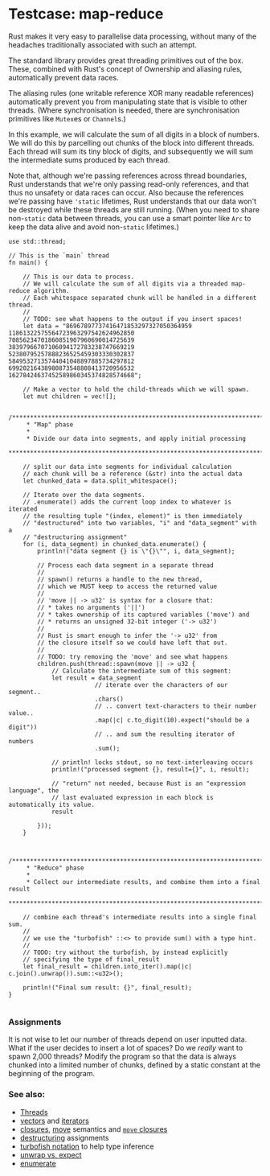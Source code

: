 # Testcase: map-reduce

Rust makes it very easy to parallelise data processing, without many of the headaches traditionally associated with such an attempt.

The standard library provides great threading primitives out of the box.
These, combined with Rust's concept of Ownership and aliasing rules, automatically prevent
data races.

The aliasing rules (one writable reference XOR many readable references) automatically prevent
you from manipulating state that is visible to other threads. (Where synchronisation is needed,
there are synchronisation
primitives like `Mutex`es or `Channel`s.)

In this example, we will calculate the sum of all digits in a block of numbers.
We will do this by parcelling out chunks of the block into different threads. Each thread will sum
its tiny block of digits, and subsequently we will sum the intermediate sums produced by each
thread.

Note that, although we're passing references across thread boundaries, Rust understands that we're
only passing read-only references, and that thus no unsafety or data races can occur. Also because
the references we're passing have `'static` lifetimes, Rust understands that our data won't be
destroyed while these threads are still running. (When you need to share non-`static` data between
threads, you can use a smart pointer like `Arc` to keep the data alive and avoid non-`static`
lifetimes.)

```rust,editable
use std::thread;

// This is the `main` thread
fn main() {

    // This is our data to process.
    // We will calculate the sum of all digits via a threaded map-reduce algorithm.
    // Each whitespace separated chunk will be handled in a different thread.
    //
    // TODO: see what happens to the output if you insert spaces!
    let data = "86967897737416471853297327050364959
11861322575564723963297542624962850
70856234701860851907960690014725639
38397966707106094172783238747669219
52380795257888236525459303330302837
58495327135744041048897885734297812
69920216438980873548808413720956532
16278424637452589860345374828574668";

    // Make a vector to hold the child-threads which we will spawn.
    let mut children = vec![];

    /*************************************************************************
     * "Map" phase
     *
     * Divide our data into segments, and apply initial processing
     ************************************************************************/

    // split our data into segments for individual calculation
    // each chunk will be a reference (&str) into the actual data
    let chunked_data = data.split_whitespace();

    // Iterate over the data segments.
    // .enumerate() adds the current loop index to whatever is iterated
    // the resulting tuple "(index, element)" is then immediately
    // "destructured" into two variables, "i" and "data_segment" with a
    // "destructuring assignment"
    for (i, data_segment) in chunked_data.enumerate() {
        println!("data segment {} is \"{}\"", i, data_segment);

        // Process each data segment in a separate thread
        //
        // spawn() returns a handle to the new thread,
        // which we MUST keep to access the returned value
        //
        // 'move || -> u32' is syntax for a closure that:
        // * takes no arguments ('||')
        // * takes ownership of its captured variables ('move') and
        // * returns an unsigned 32-bit integer ('-> u32')
        //
        // Rust is smart enough to infer the '-> u32' from
        // the closure itself so we could have left that out.
        //
        // TODO: try removing the 'move' and see what happens
        children.push(thread::spawn(move || -> u32 {
            // Calculate the intermediate sum of this segment:
            let result = data_segment
                        // iterate over the characters of our segment..
                        .chars()
                        // .. convert text-characters to their number value..
                        .map(|c| c.to_digit(10).expect("should be a digit"))
                        // .. and sum the resulting iterator of numbers
                        .sum();

            // println! locks stdout, so no text-interleaving occurs
            println!("processed segment {}, result={}", i, result);

            // "return" not needed, because Rust is an "expression language", the
            // last evaluated expression in each block is automatically its value.
            result

        }));
    }


    /*************************************************************************
     * "Reduce" phase
     *
     * Collect our intermediate results, and combine them into a final result
     ************************************************************************/

    // combine each thread's intermediate results into a single final sum.
    //
    // we use the "turbofish" ::<> to provide sum() with a type hint.
    //
    // TODO: try without the turbofish, by instead explicitly
    // specifying the type of final_result
    let final_result = children.into_iter().map(|c| c.join().unwrap()).sum::<u32>();

    println!("Final sum result: {}", final_result);
}


```

### Assignments
It is not wise to let our number of threads depend on user inputted data.
What if the user decides to insert a lot of spaces? Do we _really_ want to spawn 2,000 threads?
Modify the program so that the data is always chunked into a limited number of chunks,
defined by a static constant at the beginning of the program.

### See also:
* [Threads][thread]
* [vectors][vectors] and [iterators][iterators]
* [closures][closures], [move][move] semantics and [`move` closures][move_closure]
* [destructuring][destructuring] assignments
* [turbofish notation][turbofish] to help type inference
* [unwrap vs. expect][unwrap]
* [enumerate][enumerate]

[thread]: ../threads.md
[vectors]: ../../std/vec.md
[iterators]: ../../trait/iter.md
[destructuring]: https://doc.rust-lang.org/book/ch18-03-pattern-syntax.html#destructuring-to-break-apart-values
[closures]: ../../fn/closures.md
[move]: ../../scope/move.md
[move_closure]: https://doc.rust-lang.org/book/ch13-01-closures.html#closures-can-capture-their-environment
[turbofish]: https://doc.rust-lang.org/book/appendix-02-operators.html?highlight=turbofish
[unwrap]: ../../error/option_unwrap.md
[enumerate]: https://doc.rust-lang.org/book/loops.html#enumerate
